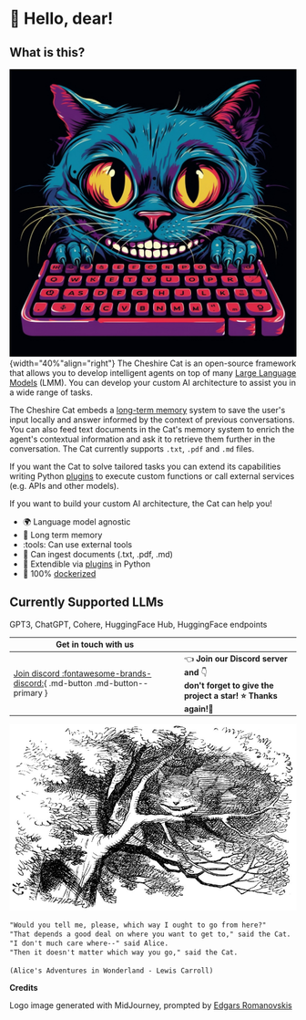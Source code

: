 # :wave: Hello, dear!

## What is this?
![Cheshire Cat logo generated by Midjourney](assets/img/cheshire-cat-mj.png){width="40%"align="right"}
The Cheshire Cat is an open-source framework that allows you to develop intelligent agents on top of many 
[Large Language Models](how-the-cat-works.md#components) (LMM).
You can develop your custom AI architecture to assist you in a wide range of tasks.

The Cheshire Cat embeds a [long-term memory](how-the-cat-works.md#components) system to save the user's input locally 
and answer informed by the context of previous conversations. 
You can also feed text documents in the Cat's memory system to enrich the agent's contextual information and ask it to 
retrieve them further in the conversation.
The Cat currently supports `.txt`, `.pdf` and `.md` files.

If you want the Cat to solve tailored tasks you can extend its capabilities writing Python [plugins](plugins/plugins.md)
to execute custom functions or call external services (e.g. APIs and other models).   
   
If you want to build your custom AI architecture, the Cat can help you!

- :earth_africa: Language model agnostic
- :elephant: Long term memory
- :tools: Can use external tools
- :scroll: Can ingest documents (.txt, .pdf, .md)
- :rocket: Extendible via [plugins](plugins/plugins.md) in Python
- :whale2: 100% [dockerized](https://docs.docker.com/get-docker/)

## Currently Supported LLMs

GPT3, ChatGPT, Cohere, HuggingFace Hub, HuggingFace endpoints   

| Get in touch with us                                                                                         |                                                                                                                                |
|--------------------------------------------------------------------------------------------------------------|:-------------------------------------------------------------------------------------------------------------------------------|
| [Join discord :fontawesome-brands-discord:](https://discord.gg/rSm9htk9pA){ .md-button .md-button--primary } | :point_left: **Join our Discord server and** :point_down: <br/> **don't forget to give the project a star! ⭐ Thanks again!🙏** |
   
   

![Wikipedia picture of the Cheshire Cat](assets/img/cheshire-cat-tree-shade.jpg)

    "Would you tell me, please, which way I ought to go from here?"
    "That depends a good deal on where you want to get to," said the Cat.
    "I don't much care where--" said Alice.
    "Then it doesn't matter which way you go," said the Cat.

    (Alice's Adventures in Wonderland - Lewis Carroll)

__Credits__

Logo image generated with MidJourney, prompted by [Edgars Romanovskis](https://www.linkedin.com/in/edgars-romanovskis-b28826259/)
